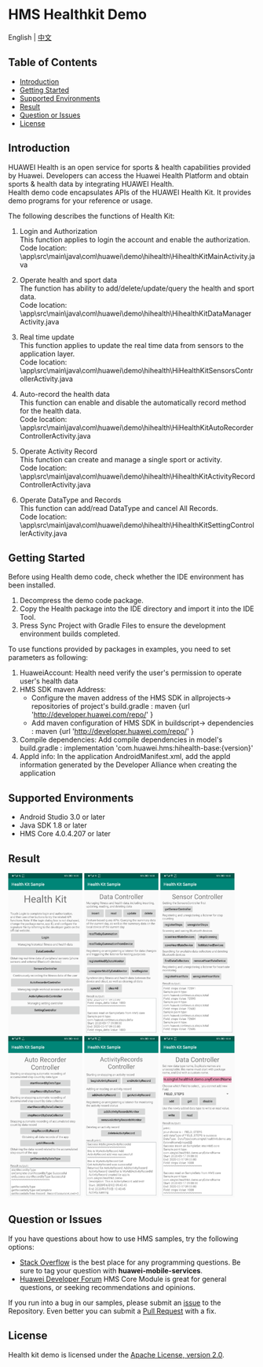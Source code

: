 # HMS Healthkit Demo
English | [中文](https://github.com/HMS-Core/hms-health-demo/blob/master/README_ZH.md)
## Table of Contents

 * [Introduction](#Introduction)
 * [Getting Started](#getting-started)
 * [Supported Environments](#supported-environments)
 * [Result](#result)
 * [Question or Issues](#question-or-issues)
 * [License](#license)


## Introduction
HUAWEI Health is an open service for sports & health capabilities provided by Huawei. Developers can access the Huawei Health Platform and obtain sports & health data by integrating HUAWEI Health.   
Health demo code encapsulates APIs of the HUAWEI Health Kit. It provides demo programs for your reference or usage.   

The following describes the functions of Health Kit:  
1)  Login and Authorization  
This function applies to login the account and enable the authorization.  
Code location:  \app\src\main\java\com\huawei\demo\hihealth\HihealthKitMainActivity.java   

2)  Operate health and sport data  
The function has ability to add/delete/update/query the health and sport data.  
Code location: \app\src\main\java\com\huawei\demo\hihealth\HihealthKitDataManagerActivity.java   
    
3) Real time update  
This function applies to update the real time data from sensors to the application layer.  
Code location:  \app\src\main\java\com\huawei\demo\hihealth\HiHealthKitSensorsControllerActivity.java   
4) Auto-record the health data  
This function can enable and disable the automatically record method for the health data.  
Code location: \app\src\main\java\com\huawei\demo\hihealth\HiHealthKitAutoRecorderControllerActivity.java   
    
5) Operate Activity Record   
This function can create and manage a single sport or activity.  
Code location:  \app\src\main\java\com\huawei\demo\hihealth\HihealthKitActivityRecordControllerActivity.java   
    
6) Operate DataType and Records  
This function can add/read DataType and cancel All Records.   
Code location:  \app\src\main\java\com\huawei\demo\hihealth\HihealthKitSettingControllerActivity.java   


## Getting Started

Before using Health demo code, check whether the IDE environment has been installed. 
1. Decompress the demo code package.    
2. Copy the Health package into the IDE directory and import it into the IDE Tool.
3. Press Sync Project with Gradle Files to ensure the development environment builds completed.

To use functions provided by packages in examples, you need to set parameters as following:
1. HuaweiAccount: Health need verify the user's permission to operate user's health data
2. HMS SDK maven Address:
    * Configure the maven address of the HMS SDK in allprojects-> repositories of project's build.gradle : maven {url 'http://developer.huawei.com/repo/' }
    * Add maven configuration of HMS SDK in buildscript-> dependencies : maven {url 'http://developer.huawei.com/repo/' }
3. Compile dependencies: Add compile dependencies in model's build.gradle : implementation 'com.huawei.hms:hihealth-base:{version}'
4. AppId info: In the application AndroidManifest.xml, add the appId information generated by the Developer Alliance when creating the application


## Supported Environments
* Android Studio 3.0 or later
* Java SDK 1.8 or later
* HMS Core 4.0.4.207 or later

## Result
   <img src="images/result_1.png" width = 30% height = 30%> <img src="images/result_2.png" width = 30% height = 30%> <img src="images/result_3.png" width = 30% height = 30%>
   <img src="images/result_4.png" width = 30% height = 30%> <img src="images/result_5.png" width = 30% height = 30%> <img src="images/result_6.png" width = 30% height = 30%>

## Question or Issues
If you have questions about how to use HMS samples, try the following options:
- [Stack Overflow](https://stackoverflow.com/questions/tagged/huawei-mobile-services) is the best place for any programming questions. Be sure to tag your question with 
**huawei-mobile-services**.
- [Huawei Developer Forum](https://forums.developer.huawei.com/forumPortal/en/home?fid=0101187876626530001) HMS Core Module is great for general questions, or seeking recommendations and opinions.

If you run into a bug in our samples, please submit an [issue](https://github.com/HMS-Core/hms-health-demo/issues) to the Repository. Even better you can submit a [Pull Request](https://github.com/HMS-Core/hms-health-demo/pulls) with a fix.

##  License
   Health kit demo is licensed under the [Apache License, version 2.0](http://www.apache.org/licenses/LICENSE-2.0).
